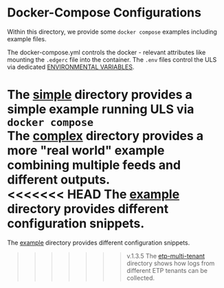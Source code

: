 # Docker-Compose Configurations
Within this directory, we provide some `docker compose` examples including example files.

The docker-compose.yml controls the docker - relevant attributes like mounting the `.edgerc` file into the container.
The `.env` files control the ULS via dedicated [ENVIRONMENTAL VARIABLES](../../ARGUMENTS_ENV_VARS.md).

The [simple](simple/README.md) directory provides a simple example running ULS via `docker compose`  
The [complex](complex/README.md) directory provides a more "real world" example combining multiple feeds and different outputs.  
<<<<<<< HEAD
The [example](examples/README.md) directory provides different configuration snippets.
=======
The [example](examples/README.md) directory provides different configuration snippets.  
>>>>>>> v.1.3.5
The [etp-multi-tenant](etp-tenants/README.md) directory shows how logs from different ETP tenants can be collected.
